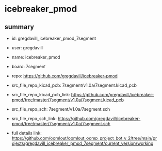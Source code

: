 # icebreaker_pmod
 
## summary 
* id: gregdavill_icebreaker_pmod_7segment
* user: gregdavill
* name: icebreaker_pmod
* board: 7segment
* repo: https://github.com/gregdavill/icebreaker-pmod
* src_file_repo_kicad_pcb: 7segment/v1.0a/7segment.kicad_pcb
* src_file_repo_kicad_pcb_link: https://github.com/gregdavill/icebreaker-pmod/tree/master/7segment/v1.0a/7segment.kicad_pcb


* src_file_repo_sch: 7segment/v1.0a/7segment.sch
* src_file_repo_sch_link: https://github.com/gregdavill/icebreaker-pmod/tree/master/7segment/v1.0a/7segment.sch
* full details link: https://github.com/oomlout/oomlout_oomp_project_bot_v_2/tree/main/projects/gregdavill_icebreaker_pmod_7segment/current_version/working  






